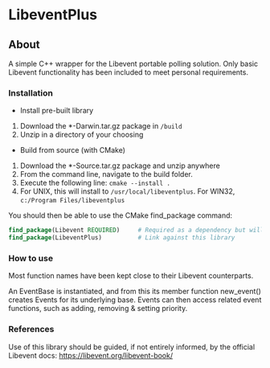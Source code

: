 # LibeventPlus

## About

A simple C++ wrapper for the Libevent portable polling solution. Only basic Libevent functionality has been included to meet personal requirements.

### Installation

- Install pre-built library

1. Download the *-Darwin.tar.gz package in `/build`
2. Unzip in a directory of your choosing

- Build from source (with CMake)

1. Download the *-Source.tar.gz package and unzip anywhere
2. From the command line, navigate to the build folder.
3. Execute the following line: `cmake --install .`
4. For UNIX, this will install to `/usr/local/libeventplus`. For WIN32, `c:/Program Files/libeventplus`

You should then be able to use the CMake find_package command:
```cmake
find_package(Libevent REQUIRED)     # Required as a dependency but will not need to be linked
find_package(LibeventPlus)          # Link against this library 
```

### How to use

Most function names have been kept close to their Libevent counterparts.

An EventBase is instantiated, and from this its member function new_event() creates Events for its underlying base. Events can then access related event functions, such as adding, removing & setting priority.

### References

Use of this library should be guided, if not entirely informed, by the official Libevent docs: https://libevent.org/libevent-book/